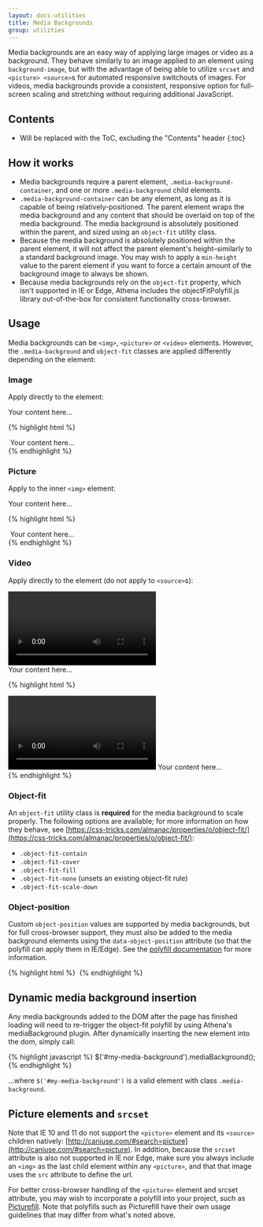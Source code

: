 ```yaml
---
layout: docs-utilities
title: Media Backgrounds
group: utilities
---
```


Media backgrounds are an easy way of applying large images or video as a background.  They behave similarly to an image applied to an element using `background-image`, but with the advantage of being able to utilize `srcset` and `<picture> <source>`s for automated responsive switchouts of images.  For videos, media backgrounds provide a consistent, responsive option for full-screen scaling and stretching without requiring additional JavaScript.

## Contents

* Will be replaced with the ToC, excluding the "Contents" header
{:toc}

## How it works

- Media backgrounds require a parent element, `.media-background-container`, and one or more `.media-background` child elements.
- `.media-background-container` can be any element, as long as it is capable of being relatively-positioned.  The parent element wraps the media background and any content that should be overlaid on top of the media background.  The media background is absolutely positioned within the parent, and sized using an `object-fit` utility class.
- Because the media background is absolutely positioned within the parent element, it will not affect the parent element's height–similarly to a standard background image.  You may wish to apply a `min-height` value to the parent element if you want to force a certain amount of the background image to always be shown.
- Because media backgrounds rely on the `object-fit` property, which isn't supported in IE or Edge, Athena includes the objectFitPolyfill.js library out-of-the-box for consistent functionality cross-browser.

## Usage

Media backgrounds can be `<img>`, `<picture>` or `<video>` elements.  However, the `.media-background` and `object-fit` classes are applied differently depending on the element:

### Image

Apply directly to the element:

<div class="media-background-container">
  <img class="media-background object-fit-cover" src="//placehold.it/600x300/" alt="">
  <div class="p-5">
    Your content here...
  </div>
</div>

{% highlight html %}
<div class="media-background-container">
  <img class="media-background object-fit-cover" srcset="..." src="..." alt="">
  Your content here...
</div>
{% endhighlight %}

### Picture

Apply to the inner `<img>` element:

<div class="media-background-container">
  <picture>
    <source srcset="//placehold.it/800x300" media="(min-width: 768px)">
    <source srcset="//placehold.it/767x300" media="(min-width: 576px)">
    <source srcset="//placehold.it/575x300" media="(max-width: 575px)">
    <img class="media-background object-fit-cover" src="//placehold.it/800x300" alt="">
  </picture>
  <div class="p-5">
    Your content here...
  </div>
</div>

{% highlight html %}
<div class="media-background-container">
  <picture>
    <source srcset="..." media="..."></source>
    <source srcset="..." media="..."></source>
    <img class="media-background object-fit-cover" src="..." alt="">
  </picture>
  Your content here...
</div>
{% endhighlight %}

### Video

Apply directly to the element (do not apply to `<source>`s):

<div class="media-background-container">
  <video class="media-background object-fit-cover">
    <source src="https://www.ucf.edu/wp-content/uploads/2017/01/Vignette-One-02.mp4">
  </video>
  <div class="p-5 text-white">
    Your content here...
  </div>
</div>

{% highlight html %}
<div class="media-background-container">
  <video class="media-background object-fit-cover">
    <source src="...">
  </video>
  Your content here...
</div>
{% endhighlight %}

### Object-fit

An `object-fit` utility class is **required** for the media background to scale properly.  The following options are available; for more information on how they behave, see [https://css-tricks.com/almanac/properties/o/object-fit/](https://css-tricks.com/almanac/properties/o/object-fit/):
- `.object-fit-contain`
- `.object-fit-cover`
- `.object-fit-fill`
- `.object-fit-none` (unsets an existing object-fit rule)
- `.object-fit-scale-down`

### Object-position

Custom `object-position` values are supported by media backgrounds, but for full cross-browser support, they must also be added to the media background elements using the `data-object-position` attribute (so that the polyfill can apply them in IE/Edge).  See the [polyfill documentation](https://github.com/constancecchen/object-fit-polyfill#usage) for more information.

{% highlight html %}
<img class="media-background object-fit-contain" style="object-position: 0 50%;" data-object-position="0 50%">
{% endhighlight %}

## Dynamic media background insertion

Any media backgrounds added to the DOM after the page has finished loading will need to re-trigger the object-fit polyfill by using Athena's mediaBackground plugin.  After dynamically inserting the new element into the dom, simply call:

{% highlight javascript %}
$('#my-media-background').mediaBackground();
{% endhighlight %}

...where `$('#my-media-background')` is a valid element with class `.media-background`.

## Picture elements and `srcset`

Note that IE 10 and 11 do not support the `<picture>` element and its `<source>` children natively: [http://caniuse.com/#search=picture](http://caniuse.com/#search=picture).  In addition, because the `srcset` attribute is also not supported in IE nor Edge, make sure you always include an `<img>` as the last child element within any `<picture>`, and that that image uses the `src` attribute to define the url.

For better cross-browser handling of the `<picture>` element and srcset attribute, you may wish to incorporate a polyfill into your project, such as [Picturefill](http://scottjehl.github.io/picturefill/).  Note that polyfills such as Picturefill have their own usage guidelines that may differ from what's noted above.

